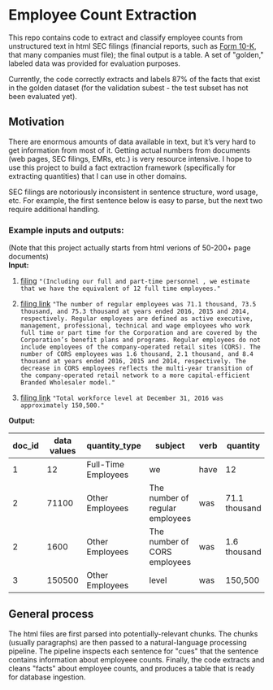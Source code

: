 # Employee Count Extraction
This repo contains code to extract and classify employee counts from unstructured text in html SEC filings (financial reports, such as [Form 10-K](https://en.wikipedia.org/wiki/Form_10-K), that many companies must file); the final output is a table. A set of "golden," labeled data was provided for evaluation purposes. 

Currently, the code correctly extracts and labels 87% of the facts that exist in the golden dataset (for the validation subest - the test subset has not been evaluated yet). 

## Motivation

There are enormous amounts of data available in text, but it’s very hard to get information from most of it. Getting actual numbers from documents (web pages, SEC filings, EMRs, etc.) is very resource intensive. I hope to use this project to build a fact extraction framework (specifically for extracting quantities) that I can use in other domains. 

SEC filings are notoriously inconsistent in sentence structure, word usage, etc. For example, the first sentence below is easy to parse, but the next two require additional handling. 

### Example inputs and outputs:
(Note that this project actually starts from html verions of 50-200+ page documents)  
__Input:__

1. [filing](https://www.sec.gov/Archives/edgar/data/14846/000001484616000062/brtrealty10-k2016.htm) 
`"(Including our full and part-time personnel , we estimate that we have the equivalent of 12 full time employees." `
2. [filing link](https://www.sec.gov/Archives/edgar/data/34088/000003408817000017/xom10k2016.htm) 
`"The number of regular employees was 71.1 thousand, 73.5 thousand, and 75.3 thousand at years ended 2016, 2015 and 2014, respectively. Regular employees are defined as active executive, management, professional, technical and wage employees who work full time or part time for the Corporation and are covered by the Corporation’s benefit plans and programs. Regular employees do not include employees of the company‑operated retail sites (CORS). The number of CORS employees was 1.6 thousand, 2.1 thousand, and 8.4 thousand at years ended 2016, 2015 and 2014, respectively. The decrease in CORS employees reflects the multi‑year transition of the company‑operated retail network to a more capital‑efficient Branded Wholesaler model."`

3. [filing link](https://www.sec.gov/Archives/edgar/data/12927/000001292717000006/a201612dec3110k.htm)
`"Total workforce level at December 31, 2016 was approximately 150,500."`


__Output:__

doc_id|data values|quantity_type|subject|verb|quantity|type_token|word
--|-------|--------------|--------------------|--------|--------------|---------|---------------
1|12|Full-Time Employees|we|have|12|full time|employees
2|71100|Other Employees|The number of regular employees|was|71.1 thousand|regular|employees
2|1600|Other Employees|The number of CORS employees|was|1.6 thousand|CORS|employees
3|150500|Other Employees|level|was|150,500||workforce


## General process
The html files are first parsed into potentially-relevant chunks. The chunks (usually paragraphs) are then passed to a natural-language processing pipeline. The pipeline inspects each sentence for "cues" that the sentence contains information about employeee counts. Finally, the code extracts and cleans "facts" about employee counts, and produces a table that is ready for database ingestion. 
